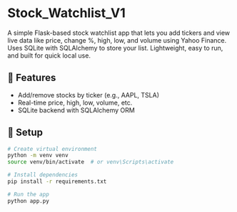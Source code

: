 # Stock_Watchlist_V1
A simple Flask-based stock watchlist app that lets you add tickers and view live data like price, change %, high, low, and volume using Yahoo Finance. Uses SQLite with SQLAlchemy to store your list. Lightweight, easy to run, and built for quick local use.
## 🔧 Features

- Add/remove stocks by ticker (e.g., AAPL, TSLA)
- Real-time price, high, low, volume, etc.
- SQLite backend with SQLAlchemy ORM

## 🚀 Setup

```bash
# Create virtual environment
python -m venv venv
source venv/bin/activate  # or venv\Scripts\activate

# Install dependencies
pip install -r requirements.txt

# Run the app
python app.py
